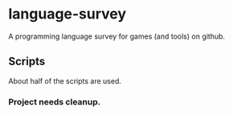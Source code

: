 # language-survey
A programming language survey for games (and tools) on github.


## Scripts

About half of the scripts are used. 

### Project needs cleanup.
